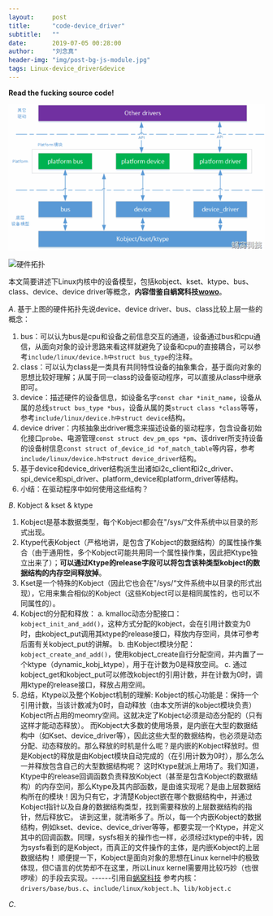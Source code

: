 ```yaml
---
layout:     post
title:      "code-device_driver"
subtitle:   ""
date:       2019-07-05 00:28:00
author:     "刘念真"
header-img: "img/post-bg-js-module.jpg"
tags: Linux-device_driver&device
---
```


**Read the fucking source code!**

![device&device_driver](img\device&device_driver.gif)

![硬件拓扑](D:img\driver_model.gif)

本文简要讲述下Linux内核中的设备模型，包括kobject、kset、ktype、bus、class、device、device driver等概念，**内容借鉴自蜗窝科技[wowo](<http://www.wowotech.net/device_model/13.html/comment-page-3#comments>)**。

*A*. 基于上图的硬件拓扑先说device、device driver、bus、class比较上层一些的概念：

1. bus：可以认为bus是cpu和设备之前信息交互的通道，设备通过bus和cpu通信，从面向对象的设计思路来看这样就避免了设备和cpu的直接耦合，可以参考`include/linux/device.h中struct bus_type`的注释。
2. class：可以认为class是一类具有共同特性设备的抽象集合，基于面向对象的思想比较好理解；从属于同一class的设备驱动程序，可以直接从class中继承即可。
3. device：描述硬件的设备信息，如设备名字`const char *init_name`，设备从属的总线`struct bus_type *bus`，设备从属的类`struct class *class`等等，参考`include/linux/device.h中struct device`结构。
4. device driver：内核抽象出driver概念来描述设备的驱动程序，包含设备初始化接口`probe`、电源管理`const struct dev_pm_ops *pm`、该driver所支持设备的设备树信息`const struct of_device_id *of_match_table`等内容，参考`include/linux/device.h中struct device_driver`结构。
5. 基于device和device_driver结构派生出诸如i2c_client和i2c_driver、spi_device和spi_driver、platform_device和platform_driver等结构。
6. 小结：在驱动程序中如何使用这些结构？

*B*. Kobject & kset & ktype

1. Kobject是基本数据类型，每个Kobject都会在"/sys/“文件系统中以目录的形式出现。
2. Ktype代表Kobject（严格地讲，是包含了Kobject的数据结构）的属性操作集合（由于通用性，多个Kobject可能共用同一个属性操作集，因此把Ktype独立出来了）；**可以通过Ktype的release字段可以将包含该种类型kobject的数据结构的内存空间释放掉**。
3. Kset是一个特殊的Kobject（因此它也会在"/sys/“文件系统中以目录的形式出现），它用来集合相似的Kobject（这些Kobject可以是相同属性的，也可以不同属性的）。
4. Kobject的分配和释放：
   a. kmalloc动态分配接口：`kobject_init_and_add()`，这种方式分配的kobject，会在引用计数变为0时，由kobject_put调用其ktype的release接口，释放内存空间，具体可参考后面有关kobject_put的讲解。
   b. 由Kobject模块分配：`kobject_create_and_add()`，使用kobject_create自行分配空间，并内置了一个ktype（dynamic_kobj_ktype），用于在计数为0是释放空间。
   c. 通过kobject_get和kobject_put可以修改kobject的引用计数，并在计数为0时，调用ktype的release接口，释放占用空间。
5. 总结，Ktype以及整个Kobject机制的理解:
   Kobject的核心功能是：保持一个引用计数，当该计数减为0时，自动释放（由本文所讲的kobject模块负责） Kobject所占用的meomry空间。这就决定了Kobject必须是动态分配的（只有这样才能动态释放）。 
   而Kobject大多数的使用场景，是内嵌在大型的数据结构中（如Kset、device_driver等），因此这些大型的数据结构，也必须是动态分配、动态释放的。那么释放的时机是什么呢？是内嵌的Kobject释放时。但是Kobject的释放是由Kobject模块自动完成的（在引用计数为0时），那么怎么一并释放包含自己的大型数据结构呢？ 
   这时Ktype就派上用场了。我们知道，Ktype中的release回调函数负责释放Kobject（甚至是包含Kobject的数据结构）的内存空间，那么Ktype及其内部函数，是由谁实现呢？是由上层数据结构所在的模块！因为只有它，才清楚Kobject嵌在哪个数据结构中，并通过Kobject指针以及自身的数据结构类型，找到需要释放的上层数据结构的指针，然后释放它。 
   讲到这里，就清晰多了。所以，每一个内嵌Kobject的数据结构，例如kset、device、device_driver等等，都要实现一个Ktype，并定义其中的回调函数。同理，sysfs相关的操作也一样，必须经过ktype的中转，因为sysfs看到的是Kobject，而真正的文件操作的主体，是内嵌Kobject的上层数据结构！ 
   顺便提一下，Kobject是面向对象的思想在Linux kernel中的极致体现，但C语言的优势却不在这里，所以Linux kernel需要用比较巧妙（也很啰嗦）的手段去实现。------引用自[蜗窝科技](http://www.wowotech.net/device_model/kobject.html)
   参考内核：`drivers/base/bus.c`、`include/linux/kobject.h`、`lib/kobject.c`

*C*. 


